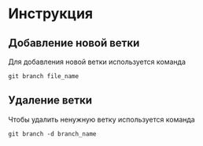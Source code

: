 # Инструкция

## Добавление новой ветки

Для добавления новой ветки используется команда 
```
git branch file_name
```

## Удаление ветки

Чтобы удалить ненужную ветку используется команда 
```
git branch -d branch_name
```
